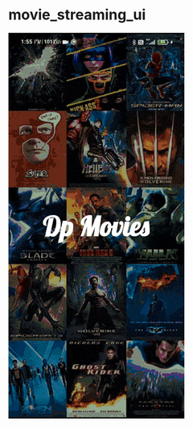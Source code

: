 # movie_streaming_ui


![Demo](https://github.com/Vimalvarghese23/Movie_Streaming_UI/blob/main/demo/demo-of-ui.gif)
